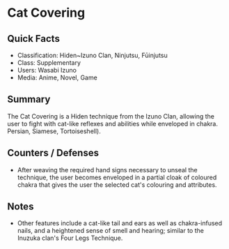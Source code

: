 # Cat Covering

## Quick Facts
- Classification: Hiden~Izuno Clan, Ninjutsu, Fūinjutsu
- Class: Supplementary
- Users: Wasabi Izuno
- Media: Anime, Novel, Game

## Summary
The Cat Covering is a Hiden technique from the Izuno Clan, allowing the user to fight with cat-like reflexes and abilities while enveloped in chakra. Persian, Siamese, Tortoiseshell).

## Counters / Defenses
- After weaving the required hand signs necessary to unseal the technique, the user becomes enveloped in a partial cloak of coloured chakra that gives the user the selected cat's colouring and attributes.

## Notes
- Other features include a cat-like tail and ears as well as chakra-infused nails, and a heightened sense of smell and hearing; similar to the Inuzuka clan's Four Legs Technique.
